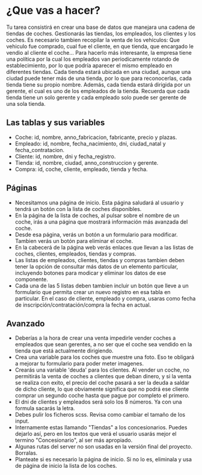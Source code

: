 # ¿Que vas a hacer?

Tu tarea consistirá en crear una base de datos que manejara una cadena de tiendas de coches.
Gestionarás las tiendas, los empleados, los clientes y los coches.
Es necesario tambien recopilar la venta de los vehículos: Que vehiculo fue comprado, cual fue el cliente, en que tienda, que encargado le vendio al cliente el coche...
Para hacerlo más interesante, la empresa tiene una política por la cual los empleados van periodicamente rotando de establecimiento, por lo que podría aparecer el mismo empleado en diferentes tiendas.
Cada tienda estará ubicada en una ciudad, aunque una ciudad puede tener más de una tienda, por lo que para reconocerlas, cada tienda tiene su propio nombre. Además, cada tienda estará dirigida por un gerente, el cual es uno de los empleados de la tienda. Recuerda que cada tienda tiene un solo gerente y cada empleado solo puede ser gerente de una sola tienda.

## Las tablas y sus variables

- Coche: id, nombre, anno_fabricacion, fabricante, precio y plazas.
- Empleado: id, nombre, fecha_nacimiento, dni, ciudad_natal y fecha_contratacion.
- Cliente: id, nombre, dni y fecha_registro.
- Tienda: id, nombre, ciudad, anno_construccion y gerente.
- Compra: id, coche, cliente, empleado, tienda y fecha.

## Páginas

- Necesitamos una página de inicio. Esta página saludará al usuario y tendrá un botón con la lista de coches disponibles.
- En la página de la lista de coches, al pulsar sobre el nombre de un coche, irás a una página que mostrará información más avanzada del coche.
- Desde esa página, verás un botón a un formulario para modificar. Tambien verás un botón para eliminar el coche.
- En la cabecerá de la página web verás enlaces que llevan a las listas de coches, clientes, empleados, tiendas y compras.
- Las listas de empleados, clientes, tiendas y compras tambien deben tener la opción de consultar más datos de un elemento particular, incluyendo botones para modicar y eliminar los datos de ese componente.
- Cada una de las 5 listas deben tambien incluir un botón que lleve a un formulario que permita crear un nuevo registro en esa tabla en particular. En el caso de cliente, empleado y compra, usaras como fecha de inscripción/contratación/compra la fecha en actual.

## Avanzado

- Deberías a la hora de crear una venta impedirle vender coches a empleados que sean gerentes, a no ser que el coche sea vendido en la tienda que está actualmente dirigiendo.
- Crea una variable para los coches que muestre una foto. Eso te obligará a mejorar tu formulario para poder meter imagenes.
- Crearás una variable 'deuda' para los clientes. Al vender un coche, no permitirás la venta de coches a clientes que deban dinero, y si la venta se realiza con exito, el precio del coche pasará a ser la deuda a saldar de dicho cliente, lo que obviamente significa que no podrá ese cliente comprar un segundo coche hasta que pague por completo el primero.
- El dni de clientes y empleados será solo los 8 números. Ya con una formula sacarás la letra.
- Debes pulir los ficheros scss. Revisa como cambiar el tamaño de los input.
- Internamente estas llamando "Tiendas" a los concesionarios. Puedes dejarlo así, pero en los textos que verá el usuario usarás mejor el termino "Concesionario", al ser más apropiado.
- Algunas rutas del server no son usadas en la versión final del proyecto. Borralas.
- Planteate si es necesario la página de inicio. Si no lo es, eliminala y usa de página de inicio la lista de los coches.
